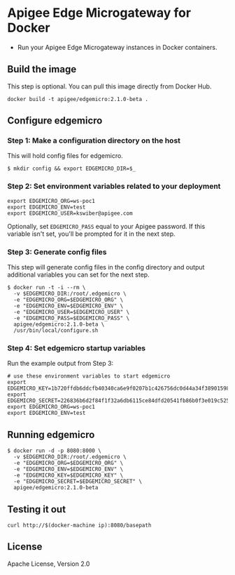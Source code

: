 # Apigee Edge Microgateway for Docker

* Run your Apigee Edge Microgateway instances in Docker containers.

## Build the image

This step is optional.  You can pull this image directly from Docker Hub.

```
docker build -t apigee/edgemicro:2.1.0-beta .
```

## Configure edgemicro

### Step 1: Make a configuration directory on the host

This will hold config files for edgemicro.

```
$ mkdir config && export EDGEMICRO_DIR=$_
```

### Step 2: Set environment variables related to your deployment

```
export EDGEMICRO_ORG=ws-poc1
export EDGEMICRO_ENV=test
export EDGEMICRO_USER=kswiber@apigee.com
```

Optionally, set `EDGEMICRO_PASS` equal to your Apigee password.
If this variable isn't set, you'll be prompted for it in the next step.

### Step 3: Generate config files

This step will generate config files in the config directory 
and output additional variables you can set for the next step.

```
$ docker run -t -i --rm \
  -v $EDGEMICRO_DIR:/root/.edgemicro \
  -e "EDGEMICRO_ORG=$EDGEMICRO_ORG" \
  -e "EDGEMICRO_ENV=$EDGEMICRO_ENV" \
  -e "EDGEMICRO_USER=$EDGEMICRO_USER" \
  -e "EDGEMICRO_PASS=$EDGEMICRO_PASS" \
  apigee/edgemicro:2.1.0-beta \
  /usr/bin/local/configure.sh
```

### Step 4: Set edgemicro startup variables

Run the example output from Step 3:

```
# use these environment variables to start edgemicro
export EDGEMICRO_KEY=1b720ffdb6ddcfb40340ca6e9f0207b1c426756dc0d44a34f389015982677100
export EDGEMICRO_SECRET=226836b6d2f84f1f32a6db6115ce84dfd20541fb86b0f3e019c525e33e3f6ed5
export EDGEMICRO_ORG=ws-poc1
export EDGEMICRO_ENV=test
```

## Running edgemicro

```
$ docker run -d -p 8080:8000 \
  -v $EDGEMICRO_DIR:/root/.edgemicro \
  -e "EDGEMICRO_ORG=$EDGEMICRO_ORG" \
  -e "EDGEMICRO_ENV=$EDGEMICRO_ENV" \
  -e "EDGEMICRO_KEY=$EDGEMICRO_KEY" \
  -e "EDGEMICRO_SECRET=$EDGEMICRO_SECRET" \
  apigee/edgemicro:2.1.0-beta
```

## Testing it out

```
curl http://$(docker-machine ip):8080/basepath
```

## License

Apache License, Version 2.0

